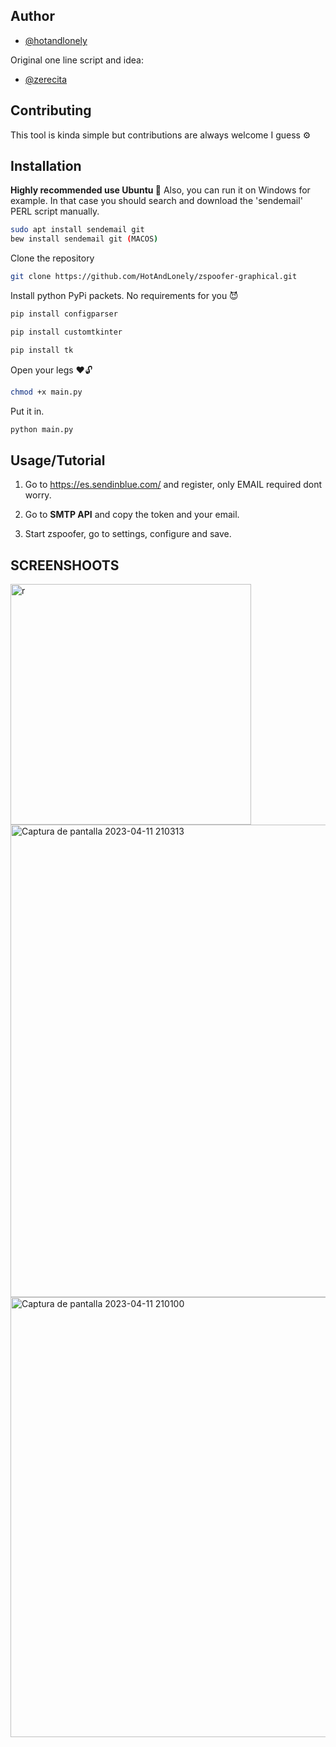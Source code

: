 
## Author

- [@hotandlonely](https://www.github.com/hotandlonely)

Original one line script and idea:
- [@zerecita](https://github.com/Zerecita)


## Contributing

This tool is kinda simple but contributions are always welcome I guess ⚙️

## Installation

**Highly recommended use Ubuntu 🐧**
Also, you can run it on Windows for example. In that case you should search and download the 'sendemail' PERL script manually.

```bash
sudo apt install sendemail git
bew install sendemail git (MACOS)
```
Clone the repository

```bash
git clone https://github.com/HotAndLonely/zspoofer-graphical.git
```
Install python PyPi packets.
No requirements for you 😈
```bash
pip install configparser
```
```bash
pip install customtkinter
```
```bash
pip install tk
```
Open your legs ❤️🔓
```bash
chmod +x main.py
```
Put it in.
```bash
python main.py
```


## Usage/Tutorial

1. Go to https://es.sendinblue.com/ and register, only EMAIL required dont worry.

2. Go to **SMTP API** and copy the token and your email.

3. Start zspoofer, go to settings, configure and save.

## SCREENSHOOTS

<img width="385" alt="r" src="https://user-images.githubusercontent.com/63518404/231266523-cdab0341-ad89-42be-bfca-2f31d7f0f762.png">

<img width="756" alt="Captura de pantalla 2023-04-11 210313" src="https://user-images.githubusercontent.com/63518404/231266777-5c8730fd-e3be-4b71-848d-925c3dfd7ed6.png">

<img width="704" alt="Captura de pantalla 2023-04-11 210100" src="https://user-images.githubusercontent.com/63518404/231266838-cb49853d-07ec-40df-9dbe-dcf98ae2cb84.png">

